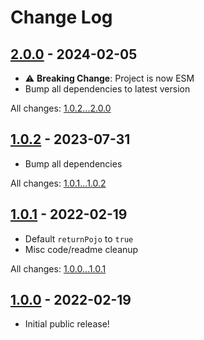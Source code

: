 # Change Log
 
## [2.0.0](https://github.com/kiprobinson/chord-name/releases/tag/v2.0.0) - 2024-02-05
 
- ⚠️ **Breaking Change**: Project is now ESM
- Bump all dependencies to latest version

All changes: [1.0.2...2.0.0](https://github.com/kiprobinson/chord-name/compare/v1.0.2...v2.0.0)

## [1.0.2](https://github.com/kiprobinson/chord-name/releases/tag/v1.0.2) - 2023-07-31
 
- Bump all dependencies

All changes: [1.0.1...1.0.2](https://github.com/kiprobinson/chord-name/compare/v1.0.1...v1.0.2)

## [1.0.1](https://github.com/kiprobinson/chord-name/releases/tag/v1.0.1) - 2022-02-19
 
- Default `returnPojo` to `true`
- Misc code/readme cleanup

All changes: [1.0.0...1.0.1](https://github.com/kiprobinson/chord-name/compare/v1.0.0...v1.0.1)

## [1.0.0](https://github.com/kiprobinson/chord-name/releases/tag/v1.0.0) - 2022-02-19
 
- Initial public release!